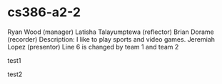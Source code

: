 # cs386-a2-2
Ryan Wood (manager)
Latisha Talayumptewa (reflector)
Brian Dorame (recorder) Description: I like to play sports and video games.
Jeremiah Lopez (presentor)
Line 6 is changed by team 1 and team 2

test1
 
test2